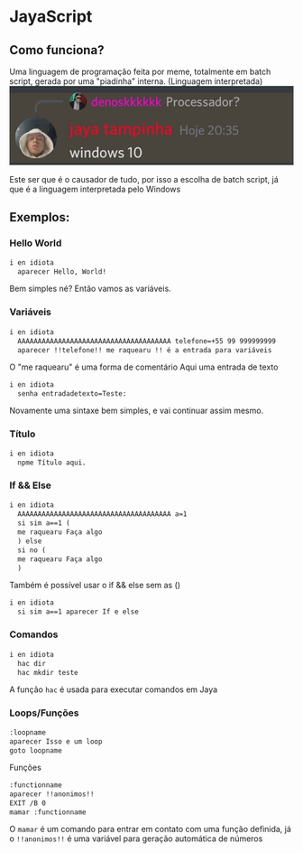 # JayaScript
## Como funciona?
Uma linguagem de programação feita por meme, totalmente em batch script, gerada por uma "piadinha" interna.
(Linguagem interpretada)
![](jaya.jpg)

Este ser que é o causador de tudo, por isso a escolha de batch script, já que é a linguagem interpretada pelo Windows

## Exemplos:
### Hello World
```
i en idiota
  aparecer Hello, World!
```
Bem simples né? Então vamos as variáveis.
### Variáveis
```
i en idiota
  AAAAAAAAAAAAAAAAAAAAAAAAAAAAAAAAAAAAAA telefone=+55 99 999999999
  aparecer !!telefone!! me raquearu !! é a entrada para variáveis
```
O "me raquearu" é uma forma de comentário
Aqui uma entrada de texto
```
i en idiota 
  senha entradadetexto=Teste: 
```
Novamente uma sintaxe bem simples, e vai continuar assim mesmo.
### Título
```
i en idiota
  npme Título aqui.
```
### If && Else
```
i en idiota
  AAAAAAAAAAAAAAAAAAAAAAAAAAAAAAAAAAAAAA a=1
  si sim a==1 (
  me raquearu Faça algo
  ) else
  si no (
  me raquearu Faça algo
  )
```
Também é possível usar o if && else sem as ()
```
i en idiota
  si sim a==1 aparecer If e else
```
### Comandos
```
i en idiota
  hac dir
  hac mkdir teste
```
A função `hac` é usada para executar comandos em Jaya

### Loops/Funções
```
:loopname
aparecer Isso e um loop
goto loopname
```
Funções
```
:functionname
aparecer !!anonimos!!
EXIT /B 0
mamar :functionname
```
O `mamar` é um comando para entrar em contato com uma função definida, já o `!!anonimos!!` é uma variável para geração automática de números
